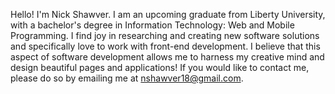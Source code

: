 Hello! I'm Nick Shawver. I am an upcoming graduate from Liberty University, with a bachelor's degree in Information Technology: Web and Mobile Programming. I find joy in researching and creating new software solutions and specifically love to work with front-end development. I believe that this aspect of software development allows me to harness my creative mind and design beautiful pages and applications! If you would like to contact me, please do so by emailing me at nshawver18@gmail.com.

<!---
nshawver/nshawver is a ✨ special ✨ repository because its `README.md` (this file) appears on your GitHub profile.
You can click the Preview link to take a look at your changes.
--->
